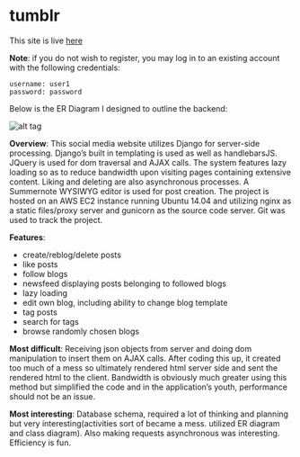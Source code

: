 # tumblr

This site is live [here](http://ec2-52-26-168-116.us-west-2.compute.amazonaws.com/)

**Note**: if you do not wish to register, you may log in to an existing account with the following credentials:
 
    username: user1
    password: password

Below is the ER Diagram I designed to outline the backend:

![alt tag](http://s22.postimg.org/epp33vo69/Tumblr_ER_Diagram_Idea_2_2.png)

**Overview**: This social media website utilizes Django for server-side processing. Django’s built in templating is used as well as handlebarsJS. JQuery is used for dom traversal and AJAX calls. The system features lazy loading so as to reduce bandwidth upon visiting pages containing extensive content. Liking and deleting are also asynchronous processes. A Summernote WYSIWYG editor is used for post creation. The project is hosted on an AWS EC2 instance running Ubuntu 14.04 and utilizing nginx as a static files/proxy server and gunicorn as the source code server. Git was used to track the project.

**Features**:
* create/reblog/delete posts
* like posts
* follow blogs
* newsfeed displaying posts belonging to followed blogs
* lazy loading
* edit own blog, including ability to change blog template
* tag posts
* search for tags
* browse randomly chosen blogs

**Most difficult**: Receiving json objects from server and doing dom manipulation to insert them on AJAX calls. After coding this up, it created too much of a mess so ultimately rendered html server side and sent the rendered html to the client. Bandwidth is obviously much greater using this method but simplified the code and in the application’s youth, performance should not be an issue.

**Most interesting**: Database schema, required a lot of thinking and planning but very interesting(activities sort of became a mess. utilized ER diagram and class diagram). Also making requests asynchronous was interesting. Efficiency is fun. 
